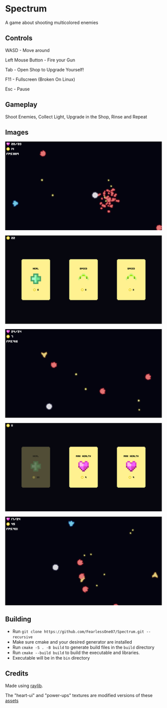 # Spectrum

A game about shooting multicolored enemies

## Controls

WASD - Move around

Left Mouse Button - Fire your Gun

Tab - Open Shop to Upgrade Yourself!

F11 - Fullscreen (Broken On Linux)

Esc - Pause

## Gameplay

Shoot Enemies, Collect Light, Upgrade in the Shop, Rinse and Repeat

## Images

![1](./images/1.png)

![2](./images/2.png)

![3](./images/3.png)

![4](./images/4.png)

![5](./images/5.png)

## Building

- Run `git clone https://github.com/FearlessOne07/Spectrum.git --recursive`
- Make sure cmake and your desired generator are installed
- Run `cmake -S . -B build` to generate build files in the `build` directory
- Run `cmake --build build` to build the executable and libraries.
- Executable will be in the `bin` directory

## Credits

Made using [raylib](https://github.com/raysan5/raylib).

The "heart-ui" and "power-ups" textures are modified versions of these [assets](https://gvituri.itch.io/space-shooter)
